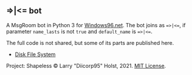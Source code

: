 ## =>|<= bot
A MsgRoom bot in Python 3 for [Windows96.net](https://windows96.net). The bot joins as `=>|<=`, if parameter `name_lasts` is not `true` and `default_name` is `=>|<=`.

The full code is not shared, but some of its parts are published here.
* [Disk File System](https://github.com/Diicorp95/project-shapeless/blob/main/dfs.py)

Project: Shapeless &copy; Larry "Diicorp95" Holst, 2021. [MIT License](https://diicorp95.mit-license.org).

